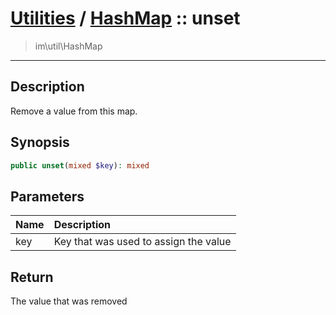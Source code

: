 # [Utilities](util.md) / [HashMap](util-HashMap.md) :: unset
 > im\util\HashMap
____

## Description
Remove a value from this map.

## Synopsis
```php
public unset(mixed $key): mixed
```

## Parameters
| Name | Description |
| :--- | :---------- |
| key | Key that was used to assign the value |

## Return
The value that was removed
